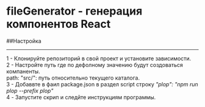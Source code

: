 # fileGenerator - генерация компонентов React
##Настройка  
___
1 - Клонируйте репозиторий в свой проект и установите зависимости.  
2 - Настройте путь где по дефолному значению будут создоваться компаненты.  
          path: "src/": путь относительно текущего каталога.  
3 - Добаввте в фаил package.json в раздел script строку *"plop": "npm run plop --prefix plop"*  
4 - Запустите скрип и следйте инструкциям программы. 
